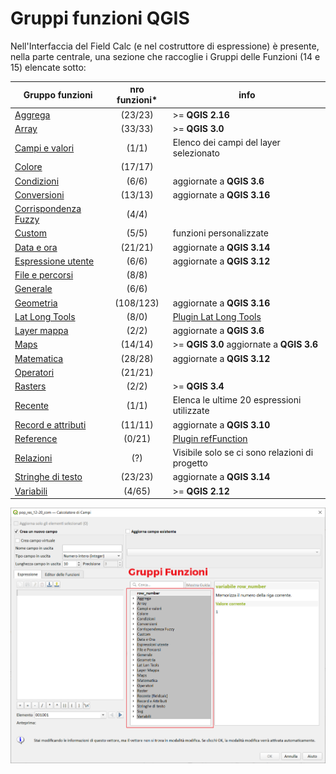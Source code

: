 # Gruppi funzioni QGIS 

Nell'Interfaccia del Field Calc (e nel costruttore di espressione) è presente, nella parte centrale, una sezione che raccoglie i Gruppi delle Funzioni (14 e 15) elencate sotto:

Gruppo funzioni|nro funzioni*|info
---------------|:----------:|----
[Aggrega](./aggregates/aggregalist.md) |(23/23)| >= **QGIS 2.16** 
[Array](./arrays/array.md)| (33/33) |>= **QGIS 3.0**
[Campi e valori](./campi_e_valori/campi.md)| (1/1)| Elenco dei campi del layer selezionato
[Colore](./colore/colore.md)| (17/17)|
[Condizioni](./condizioni/condizioni.md)| (6/6)|aggiornate a **QGIS 3.6**
[Conversioni](./conversioni/conversioni.md)| (13/13)|aggiornate a **QGIS 3.16**
[Corrispondenza Fuzzy](./corrispondenza_fuzzy/corrispondenza_fuzzy.md)| (4/4)|
[Custom](./custom/custom.md)| (5/5)| funzioni personalizzate
[Data e ora](./data_ora/data_ora.md) |(21/21)|aggiornate a **QGIS 3.14**
[Espressione utente](./espressione_utente/espressione_utente.md)| (6/6)|aggiornate a **QGIS 3.12**
[File e percorsi](./file_e_percorsi/file_e_percorsi.md)| (8/8)|
[Generale](./generale/generale.md)| (6/6)|
[Geometria](./geometria/geometria.md) |(108/123)| aggiornate a **QGIS 3.16**
[Lat Long Tools](./lat_long_tools/lat_long_tools.md)| (8/0)| [Plugin Lat Long Tools](https://plugins.qgis.org/plugins/latlontools/)
[Layer mappa](./layer_della_mappa/layer.md)| (2/2)| aggiornate a **QGIS 3.6**
[Maps](./maps/maps.md)| (14/14) |>= **QGIS 3.0** aggiornate a **QGIS 3.6**
[Matematica](./matematica/matematica.md)| (28/28)|aggiornate a **QGIS 3.12**
[Operatori](./operatori/operatori.md)| (21/21)|
[Rasters](./rasters/rasters.md)|(2/2)|>= **QGIS 3.4** 
[Recente](./recente/recente.md) |(1/1)| Elenca le ultime 20 espressioni utilizzate
[Record e attributi](./record_e_attributi/record_e_attributi.md)| (11/11)|aggiornate a **QGIS 3.10**
[Reference](./reference/reference.md)| (0/21)| [Plugin refFunction](https://plugins.qgis.org/plugins/refFunctions/)
[Relazioni](./relazioni/relazioni.md)| (?)| Visibile solo se ci sono relazioni di progetto
[Stringhe di testo](./stringhe_di_testo/stringhe_di_testo.md)| (23/23)|aggiornate a **QGIS 3.14**
[Variabili](./variabili/variabili.md) |(4/65) |>= **QGIS 2.12**

![](../img/gruppi_funzioni.png)